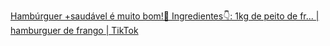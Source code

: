 
[Hambúrguer +saudável é muito bom!🍔 Ingredientes👇: 1kg de peito de fr... | hamburguer de frango | TikTok](https://www.tiktok.com/@patriciocarvalho21/video/7410163184998354182)


